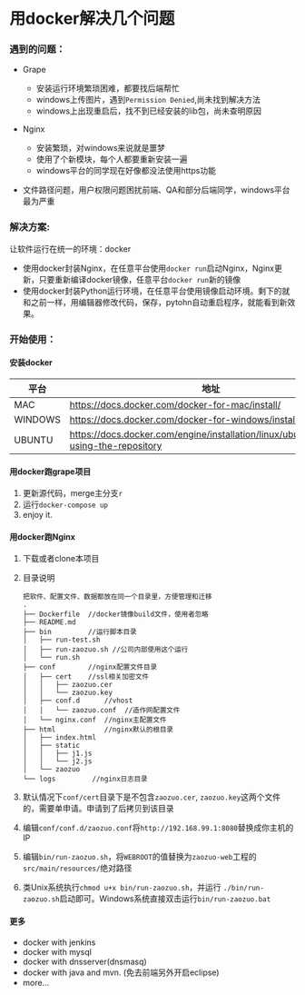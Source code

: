 # 用docker解决几个问题

### 遇到的问题：

* Grape
	* 安装运行环境繁琐困难，都要找后端帮忙
	* windows上传图片，遇到`Permission Denied`,尚未找到解决方法
	* windows上出现重启后，找不到已经安装的lib包，尚未查明原因
* Nginx
	* 安装繁琐，对windows来说就是噩梦
	* 使用了个新模块，每个人都要重新安装一遍
	* windows平台的同学现在好像都没法使用https功能
	
* 文件路径问题，用户权限问题困扰前端、QA和部分后端同学，windows平台最为严重

### 解决方案:

让软件运行在统一的环境：docker

* 使用docker封装Nginx，在任意平台使用`docker run`启动Nginx，Nginx更新，只要重新编译docker镜像，任意平台`docker run`新的镜像
* 使用docker封装Python运行环境，在任意平台使用镜像启动环境。剩下的就和之前一样，用编辑器修改代码，保存，pytohn自动重启程序，就能看到新效果。


### 开始使用：

#### 安装docker


| 平台 | 地址 |
| --- | --- |
| MAC | https://docs.docker.com/docker-for-mac/install/  |
| WINDOWS | https://docs.docker.com/docker-for-windows/install/  |
| UBUNTU | https://docs.docker.com/engine/installation/linux/ubuntu/#install-using-the-repository  |

#### 用docker跑grape项目

1. 更新源代码，merge主分支`r`
2. 运行`docker-compose up`
3. enjoy it.


#### 用docker跑Nginx


1. 下载或者clone本项目
2. 目录说明

	```
	把软件、配置文件、数据都放在同一个目录里，方便管理和迁移
	.
	├── Dockerfile	//docker镜像build文件，使用者忽略
	├── README.md
	├── bin			//运行脚本目录
	│   ├── run-test.sh
	│   ├── run-zaozuo.sh //公司内部使用这个运行
	│   └── run.sh
	├── conf		//nginx配置文件目录
	│   ├── cert 	//ssl相关加密文件
	│   │   ├── zaozuo.cer
	│   │   └── zaozuo.key
	│   ├── conf.d 		//vhost
	│   │   └── zaozuo.conf  //造作网配置文件
	│   └── nginx.conf 	//nginx主配置文件
	├── html 			//nginx默认的根目录
	│   ├── index.html
	│   ├── static
	│   │   ├── j1.js
	│   │   └── j2.js
	│   └── zaozuo 
	└── logs         //nginx日志目录
	```

3. 默认情况下`conf/cert`目录下是不包含`zaozuo.cer`, `zaozuo.key`这两个文件的，需要单申请。申请到了后拷贝到该目录
4. 编辑`conf/conf.d/zaozuo.conf`将`http://192.168.99.1:8080`替换成你主机的IP
5. 编辑`bin/run-zaozuo.sh`，将`WEBROOT`的值替换为`zaozuo-web`工程的`src/main/resources/`绝对路径
6. 类Unix系统执行`chmod u+x bin/run-zaozuo.sh`，并运行 `./bin/run-zaozuo.sh`启动即可。Windows系统直接双击运行`bin/run-zaozuo.bat`


#### 更多

* docker with jenkins
* docker with mysql
* docker with dnsserver(dnsmasq)
* docker with java and mvn. (免去前端另外开启eclipse)
* more...


